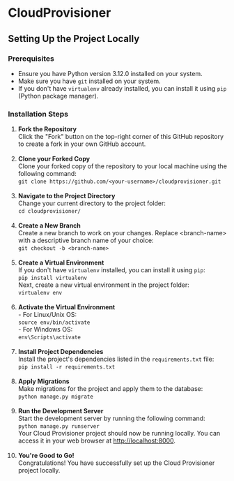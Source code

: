<!DOCTYPE html>
<html>
<body>

<h1>CloudProvisioner</h1>

<h2>Setting Up the Project Locally</h2>

<h3>Prerequisites</h3>
<ul>
    <li>Ensure you have Python version 3.12.0 installed on your system.</li>
    <li>Make sure you have <code>git</code> installed on your system.</li>
    <li>If you don't have <code>virtualenv</code> already installed, you can install it using <code>pip</code> (Python package manager).</li>
</ul>

<h3>Installation Steps</h3>

<ol>
    <li><strong>Fork the Repository</strong><br>
        Click the "Fork" button on the top-right corner of this GitHub repository to create a fork in your own GitHub account.
    </li>
    <br>
    <li><strong>Clone your Forked Copy</strong><br>
        Clone your forked copy of the repository to your local machine using the following command:<br>
        <code>git clone https://github.com/&lt;your-username&gt;/cloudprovisioner.git</code>
    </li>
    <br>
    <li><strong>Navigate to the Project Directory</strong><br>
        Change your current directory to the project folder:<br>
        <code>cd cloudprovisioner/</code>
    </li>
    <br>
    <li><strong>Create a New Branch</strong><br>
        Create a new branch to work on your changes. Replace &lt;branch-name&gt; with a descriptive branch name of your choice:<br>
        <code>git checkout -b &lt;branch-name&gt;</code>
    </li>
    <br>
    <li><strong>Create a Virtual Environment</strong><br>
        If you don't have <code>virtualenv</code> installed, you can install it using <code>pip</code>:<br>
        <code>pip install virtualenv</code><br>
        Next, create a new virtual environment in the project folder:<br>
        <code>virtualenv env</code>
    </li>
    <br>
    <li><strong>Activate the Virtual Environment</strong><br>
        - For Linux/Unix OS:<br>
        <code>source env/bin/activate</code><br>
        - For Windows OS:<br>
        <code>env\Scripts\activate</code>
    </li>
    <br>
    <li><strong>Install Project Dependencies</strong><br>
        Install the project's dependencies listed in the <code>requirements.txt</code> file:<br>
        <code>pip install -r requirements.txt</code>
    </li>
    <br>
    <li><strong>Apply Migrations</strong><br>
        Make migrations for the project and apply them to the database:<br>
        <code>python manage.py migrate</code>
    </li>
    <br>
    <li><strong>Run the Development Server</strong><br>
        Start the development server by running the following command:<br>
        <code>python manage.py runserver</code><br>
        Your Cloud Provisioner project should now be running locally. You can access it in your web browser at <a href="http://localhost:8000">http://localhost:8000</a>.
    </li>
    <br>
    <li><strong>You're Good to Go!</strong><br>
        Congratulations! You have successfully set up the Cloud Provisioner project locally.<br>
    </li>
</ol>

</body>
</html>
